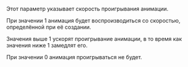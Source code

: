 Этот параметр указывает скорость проигрывания анимации.

При значении 1 анимация будет воспроизводиться со скоростью, определённой при её создании.

Значения выше 1 ускорят проигрывание анимации, в то время как значения ниже 1 замедлят его.

При значении 0 анимация проигрываться не будет.